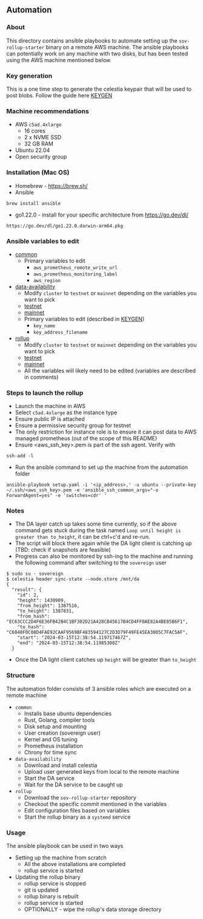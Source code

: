 ## Automation

### About
This directory contains ansible playbooks to automate setting up the `sov-rollup-starter` binary on a remote AWS machine. The ansible playbooks can potentially work on any machine with two disks, but has been tested using the AWS machine mentioned below.

### Key generation
This is a one time step to generate the celestia keypair that will be used to post blobs. Follow the guide here [KEYGEN](./KEYGEN.md)

### Machine recommendations
* AWS `c5ad.4xlarge`
  * 16 cores
  * 2 x NVME SSD
  * 32 GB RAM
* Ubuntu 22.04
* Open security group

### Installation (Mac OS)
* Homebrew - https://brew.sh/
* Ansible
```
brew install ansible
```
* go1.22.0 - install for your specific architecture from https://go.dev/dl/
```
https://go.dev/dl/go1.22.0.darwin-arm64.pkg
```

### Ansible variables to edit
* [common](roles/common/defaults/main.yaml)
  * Primary variables to edit 
    * `aws_prometheus_remote_write_url`
    * `aws_prometheus_monitoring_label`
    * `aws_region`
* [data-availability](roles/data-availability/defaults/main.yaml)
  * Modify `cluster` to `testnet` or `mainnet` depending on the variables you want to pick
  * [testnet](roles/data-availability/defaults/testnet/variables.yaml)
  * [mainnet](roles/data-availability/defaults/mainnet/variables.yaml)
  * Primary variables to edit (described in [KEYGEN](./KEYGEN.md))
    * `key_name`
    * `key_address_filename`
* [rollup](roles/rollup/defaults/main.yaml)
  *  Modify `cluster` to `testnet` or `mainnet` depending on the variables you want to pick
  * [testnet](roles/rollup/defaults/testnet/variables.yaml)
  * [mainnet](roles/rollup/defaults/mainnet/variables.yaml)
  * All the variables will likely need to be edited (variables are described in comments)

### Steps to launch the rollup
* Launch the machine in AWS 
* Select `c5ad.4xlarge` as the instance type 
* Ensure public IP is attached 
* Ensure a permissive security group for testnet 
* The only restriction for instance role is to ensure it can post data to AWS managed prometheus (out of the scope of this README)
* Ensure <aws_ssh_key>.pem is part of the ssh agent. Verify with
```
ssh-add -l
```
* Run the ansible command to set up the machine from the automation folder
```
ansible-playbook setup.yaml -i '<ip_address>,' -u ubuntu --private-key ~/.ssh/<aws_ssh_key>.pem -e 'ansible_ssh_common_args="-o ForwardAgent=yes" -e 'switches=cdr' '
```

### Notes
* The DA layer catch up takes some time currently, so if the above command gets stuck during the task named `Loop until height is greater than to_height`, it can be ctrl+c'd and re-run.
* The script will block there again while the DA light client is catching up (TBD: check if snapshots are feasible)
* Progress can also be monitored by ssh-ing to the machine and running the following command after switching to the `sovereign` user
```
$ sudo su - sovereign
$ celestia header sync-state --node.store /mnt/da
{
  "result": {
    "id": 2,
    "height": 1430909,
    "from_height": 1387516,
    "to_height": 1387831,
    "from_hash": "EC63CCC2D4F6E36FB42B4C1BF302D21A428CB45617B4CD4FF0AE82A4BE85B6F1",
    "to_hash": "C6048F0C08D4FAE92CAAF9569BF483594127C2D3D79F49FE45EA3005C7FAC5AF",
    "start": "2024-03-15T12:38:54.119717467Z",
    "end": "2024-03-15T12:38:54.11985308Z"
  }
```
* Once the DA light client catches up `height` will be greater than `to_height`

### Structure
The automation folder consists of 3 ansible roles which are executed on a remote machine
* `common`
  * Installs base ubuntu dependencies
  * Rust, Golang, compiler tools
  * Disk setup and mounting
  * User creation (sovereign user)
  * Kernel and OS tuning
  * Prometheus installation
  * Chrony for time sync
* `data-availability`
  * Download and install celestia
  * Upload user generated keys from local to the remote machine
  * Start the DA service
  * Wait for the DA service to be caught up
* `rollup`
  * Download the `sov-rollup-starter` repository
  * Checkout the specific commit mentioned in the variables
  * Edit configuration files based on variables
  * Start the rollup binary as a `systemd` service

### Usage
The ansible playbook can be used in two ways
* Setting up the machine from scratch
  * All the above installations are completed
  * rollup service is started
* Updating the rollup binary
  * rollup service is stopped
  * git is updated
  * rollup binary is rebuilt
  * rollup service is started
  * OPTIONALLY - wipe the rollup's data storage directory